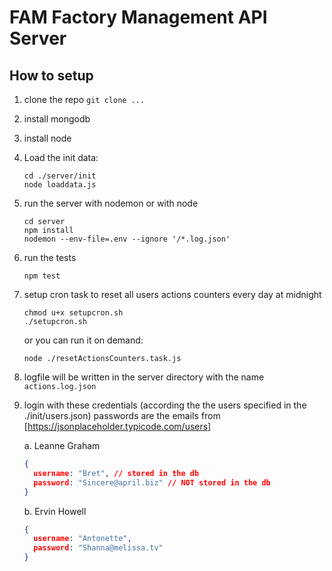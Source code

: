 # FAM Factory Management API Server

## How to setup

1. clone the repo `git clone ...`
2. install mongodb
3. install node
4. Load the init data:

    ```shell
    cd ./server/init
    node loaddata.js
    ```

5. run the server with nodemon or with node

    ```shell
    cd server
    npm install
    nodemon --env-file=.env --ignore '/*.log.json'
    ```

6. run the tests

    ```shell
    npm test
    ```

7. setup cron task to reset all users actions counters every day at midnight

    ```shell
    chmod u+x setupcron.sh
    ./setupcron.sh
    ```

    or you can run it on demand:

    ```shell
    node ./resetActionsCounters.task.js
    ```

8. logfile will be written in the server directory with the name `actions.log.json`

9. login with these credentials (according the the users specified in the ./init/users.json)
    passwords are the emails from [https://jsonplaceholder.typicode.com/users]

    a. Leanne Graham

    ```json
    {
      username: "Bret", // stored in the db
      password: "Sincere@april.biz" // NOT stored in the db
    }
    ```

    b. Ervin Howell

    ```json
    {
      username: "Antonette", 
      password: "Shanna@melissa.tv" 
    }
    ```
